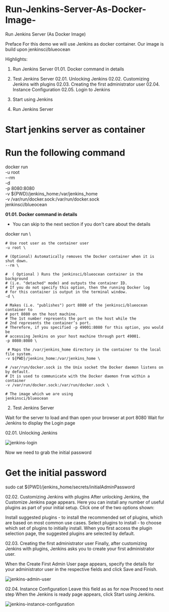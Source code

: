 # Run-Jenkins-Server-As-Docker-Image-
Run Jenkins Server (As Docker Image)


Preface
For this demo we will use Jenkins as docker container.
Our image is build upon jenkinsci/blueocean

Highlights:
01. Run Jenkins Server
01.01. Docker command in details
02. Test Jenkins Server
02.01. Unlocking Jenkins
02.02. Customizing Jenkins with plugins
02.03. Creating the first administrator user
02.04. Instance Configuration
02.05. Login to Jenkins
03. Start using Jenkins


01. Run Jenkins Server

# Start jenkins server as container
# Run the following command
docker run \
    -u root \
    --rm \
    -d \
    -p 8080:8080 \
    -v ${PWD}/jenkins_home:/var/jenkins_home \
    -v /var/run/docker.sock:/var/run/docker.sock \
    jenkinsci/blueocean
    
 <b>01.01. Docker command in details </b>
 * You can skip to the next section if you don't care about the details
 
 docker run \

    # Use root user as the container user
    -u root \
    
    # (Optional) Automatically removes the Docker container when it is shut down. 
    --rm \
    
    #  ( Optional ) Runs the jenkinsci/blueocean container in the background 
    # (i.e. "detached" mode) and outputs the container ID. 
    # If you do not specify this option, then the running Docker log
    # for this container is output in the terminal window.
    -d \

    # Makes (i.e. "publishes") port 8080 of the jenkinsci/blueocean container to
    # port 8080 on the host machine. 
    # The 1st number represents the port on the host while the 
    # 2nd represents the container’s port. 
    # Therefore, if you specified -p 49001:8080 for this option, you would be
    # accessing Jenkins on your host machine through port 49001.
    -p 8080:8080 \

     # Maps the /var/jenkins_home directory in the container to the local file system. 
    -v ${PWD}/jenkins_home:/var/jenkins_home \

    # /var/run/docker.sock is the Unix socket the Docker daemon listens on by default. 
    # It is used to communicate with the Docker daemon from within a container
    -v /var/run/docker.sock:/var/run/docker.sock \

    # The image which we are using
    jenkinsci/blueocean
    
    
 02. Test Jenkins Server

Wait for the server to load and than open your browser at port 8080
Wait for Jenkins to display the Login page

02.01. Unlocking Jenkins

![jenkins-login](https://user-images.githubusercontent.com/51197053/136697800-33dac4ba-16c5-4cc3-b157-5d8ae69a0dbd.png)

Now we need to grab the initial password

# Get the initial password
sudo cat ${PWD}/jenkins_home/secrets/initialAdminPassword

02.02. Customizing Jenkins with plugins
After unlocking Jenkins, the Customize Jenkins page appears.
Here you can install any number of useful plugins as part of your initial setup.
Click one of the two options shown:

Install suggested plugins - to install the recommended set of plugins, which are based on most common use cases.
Select plugins to install - to choose which set of plugins to initially install.
When you first access the plugin selection page, the suggested plugins are selected by default.

02.03. Creating the first administrator user
Finally, after customizing Jenkins with plugins, Jenkins asks you to create your first administrator user.

When the Create First Admin User page appears, specify the details for your administrator user in the respective fields and click Save and Finish.

![jenkins-admin-user](https://user-images.githubusercontent.com/51197053/136697892-089a15e2-c593-4328-98c8-5bee3b582003.png)


02.04. Instance Configuration
Leave this field as as for now
Proceed to next step
When the Jenkins is ready page appears, click Start using Jenkins.

![jenkins-instance-configuration](https://user-images.githubusercontent.com/51197053/136697921-9c22457d-5df9-4a0f-bd87-0c2b7d39c491.png)





    
    
